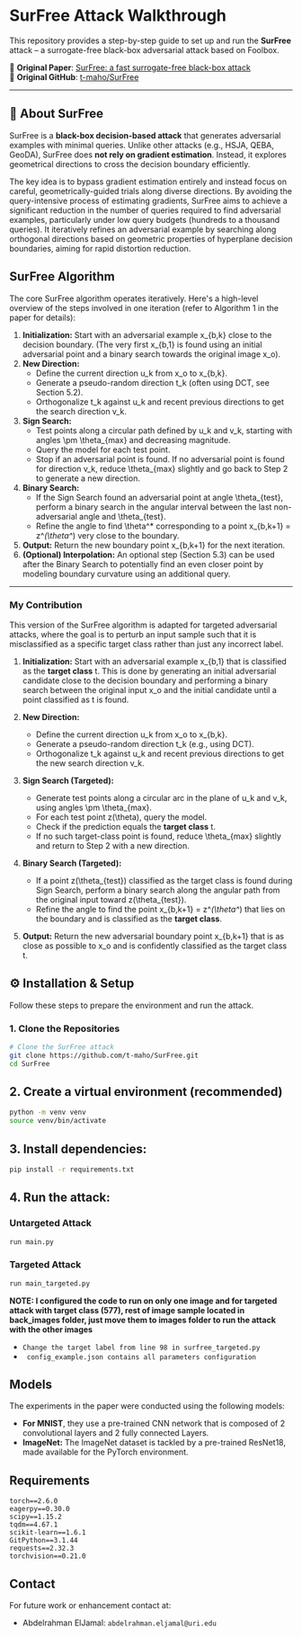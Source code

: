 # SurFree Attack Walkthrough

This repository provides a step-by-step guide to set up and run the **SurFree** attack – a surrogate-free black-box adversarial attack based on Foolbox.

📄 **Original Paper**: [SurFree: a fast surrogate-free black-box attack](https://arxiv.org/abs/2011.12807)  
🔗 **Original GitHub**: [t-maho/SurFree](https://github.com/t-maho/SurFree)

---

## 📌 About SurFree

SurFree is a **black-box decision-based attack** that generates adversarial examples with minimal queries. Unlike other attacks (e.g., HSJA, QEBA, GeoDA), SurFree does **not rely on gradient estimation**. Instead, it explores geometrical directions to cross the decision boundary efficiently.

The key idea is to bypass gradient estimation entirely and instead focus on careful, geometrically-guided trials along diverse directions. By avoiding the query-intensive process of estimating gradients, SurFree aims to achieve a significant reduction in the number of queries required to find adversarial examples, particularly under low query budgets (hundreds to a thousand queries). It iteratively refines an adversarial example by searching along orthogonal directions based on geometric properties of hyperplane decision boundaries, aiming for rapid distortion reduction.

## SurFree Algorithm

The core SurFree algorithm operates iteratively. Here's a high-level overview of the steps involved in one iteration (refer to Algorithm 1 in the paper for details):

1.  **Initialization:** Start with an adversarial example x_{b,k} close to the decision boundary. (The very first x_{b,1} is found using an initial adversarial point and a binary search towards the original image x_o).
2.  **New Direction:**
    * Define the current direction u_k from x_o to x_{b,k}.
    * Generate a pseudo-random direction t_k (often using DCT, see Section 5.2).
    * Orthogonalize t_k against u_k and recent previous directions to get the search direction v_k.
3.  **Sign Search:**
    * Test points along a circular path defined by u_k and v_k, starting with angles \pm \theta_{max} and decreasing magnitude.
    * Query the model for each test point.
    * Stop if an adversarial point is found. If no adversarial point is found for direction v_k, reduce \theta_{max} slightly and go back to Step 2 to generate a new direction.
4.  **Binary Search:**
    * If the Sign Search found an adversarial point at angle \theta_{test}, perform a binary search in the angular interval between the last non-adversarial angle and \theta_{test}.
    * Refine the angle to find \theta^* corresponding to a point x_{b,k+1} = z^*(\theta^*) very close to the boundary.
5.  **Output:** Return the new boundary point x_{b,k+1} for the next iteration.
6.  **(Optional) Interpolation:** An optional step (Section 5.3) can be used after the Binary Search to potentially find an even closer point by modeling boundary curvature using an additional query.

---
### My Contribution
This version of the SurFree algorithm is adapted for targeted adversarial attacks, where the goal is to perturb an input sample such that it is misclassified as a specific target class rather than just any incorrect label.
1.  **Initialization:** Start with an adversarial example x_{b,1} that is classified as the **target class** t. This is done by generating an initial adversarial candidate close to the decision boundary and performing a binary search between the original input x_o and the initial candidate until a point classified as t is found.

2.  **New Direction:**
    * Define the current direction u_k from x_o to x_{b,k}.
    * Generate a pseudo-random direction t_k (e.g., using DCT).
    * Orthogonalize t_k against u_k and recent previous directions to get the new search direction v_k.

3.  **Sign Search (Targeted):**
    * Generate test points along a circular arc in the plane of u_k and v_k, using angles \pm \theta_{max}.
    * For each test point z(\theta), query the model.
    * Check if the prediction equals the **target class** t.
    * If no such target-class point is found, reduce \theta_{max} slightly and return to Step 2 with a new direction.

4.  **Binary Search (Targeted):**
    * If a point z(\theta_{test}) classified as the target class is found during Sign Search, perform a binary search along the angular path from the original input toward z(\theta_{test}).
    * Refine the angle to find the point x_{b,k+1} = z^*(\theta^*) that lies on the boundary and is classified as the **target class**.

5.  **Output:** Return the new adversarial boundary point x_{b,k+1} that is as close as possible to x_o and is confidently classified as the target class t.


## ⚙️ Installation & Setup

Follow these steps to prepare the environment and run the attack.

### 1. Clone the Repositories

```bash
# Clone the SurFree attack
git clone https://github.com/t-maho/SurFree.git
cd SurFree
```

## 2. Create a virtual environment (recommended)
```bash
python -m venv venv
source venv/bin/activate
```
## 3. Install dependencies:
```bash
pip install -r requirements.txt 
```

## 4. Run the attack:
### Untargeted Attack
```bash
run main.py
```
### Targeted Attack
```bash
run main_targeted.py
```
**NOTE: I configured the code to run on only one image and for targeted attack with target class (577), rest of image sample located in back_images folder, just move them to images folder to run the attack with the other images**
- ```Change the target label from line 98 in surfree_targeted.py```
- ``` config_example.json contains all parameters configuration```
## Models

The experiments in the paper were conducted using the following models:

* **For MNIST**, they use a pre-trained CNN network that is composed of 2 convolutional layers and 2 fully connected Layers.
* **ImageNet:** The ImageNet dataset is tackled by a pre-trained ResNet18, made available for the PyTorch environment.

## Requirements
```
torch==2.6.0
eagerpy==0.30.0
scipy==1.15.2
tqdm==4.67.1
scikit-learn==1.6.1
GitPython==3.1.44
requests==2.32.3
torchvision==0.21.0
```
## Contact

For future work or enhancement contact at:
* Abdelrahman ElJamal: `abdelrahman.eljamal@uri.edu`
